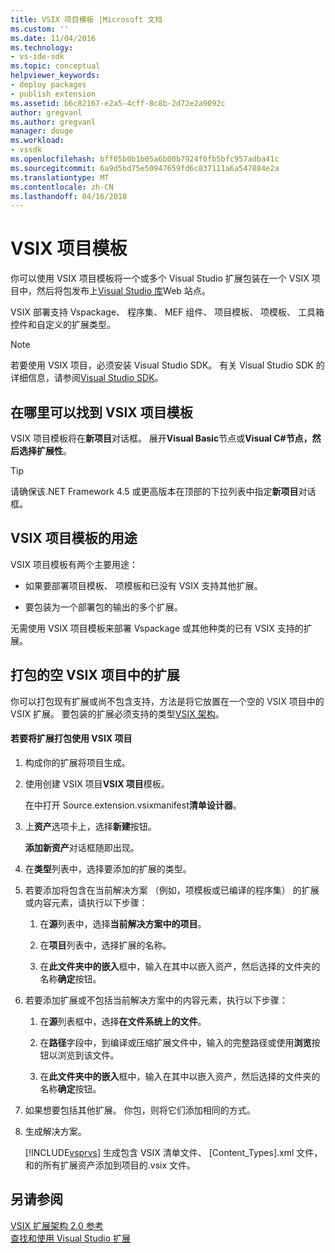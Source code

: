 ```yaml
---
title: VSIX 项目模板 |Microsoft 文档
ms.custom: ''
ms.date: 11/04/2016
ms.technology:
- vs-ide-sdk
ms.topic: conceptual
helpviewer_keywords:
- deploy packages
- publish extension
ms.assetid: b6c82167-e2a5-4cff-8c8b-2d72e2a9092c
author: gregvanl
ms.author: gregvanl
manager: douge
ms.workload:
- vssdk
ms.openlocfilehash: bff05b0b1b05a6b00b7924f0fb5bfc957adba41c
ms.sourcegitcommit: 6a9d5bd75e50947659fd6c837111a6a547884e2a
ms.translationtype: MT
ms.contentlocale: zh-CN
ms.lasthandoff: 04/16/2018
---
```

# <a name="vsix-project-template"></a>VSIX 项目模板
你可以使用 VSIX 项目模板将一个或多个 Visual Studio 扩展包装在一个 VSIX 项目中，然后将包发布上[Visual Studio 库](http://go.microsoft.com/fwlink/?LinkID=123847)Web 站点。  
  
 VSIX 部署支持 Vspackage、 程序集、 MEF 组件、 项目模板、 项模板、 工具箱控件和自定义的扩展类型。  
  
> [!NOTE]
>  若要使用 VSIX 项目，必须安装 Visual Studio SDK。 有关 Visual Studio SDK 的详细信息，请参阅[Visual Studio SDK](../extensibility/visual-studio-sdk.md)。  
  
## <a name="where-to-find-the-vsix-project-template"></a>在哪里可以找到 VSIX 项目模板  
 VSIX 项目模板将在**新项目**对话框。 展开**Visual Basic**节点或**Visual C#**节点，然后选择**扩展性**。  
  
> [!TIP]
>  请确保该.NET Framework 4.5 或更高版本在顶部的下拉列表中指定**新项目**对话框。  
  
## <a name="uses-of-the-vsix-project-template"></a>VSIX 项目模板的用途  
 VSIX 项目模板有两个主要用途：  
  
-   如果要部署项目模板、 项模板和已没有 VSIX 支持其他扩展。  
  
-   要包装为一个部署包的输出的多个扩展。  
  
 无需使用 VSIX 项目模板来部署 Vspackage 或其他种类的已有 VSIX 支持的扩展。  
  
## <a name="packaging-an-extension-in-an-empty-vsix-project"></a>打包的空 VSIX 项目中的扩展  
 你可以打包现有扩展或尚不包含支持，方法是将它放置在一个空的 VSIX 项目中的 VSIX 扩展。 要包装的扩展必须支持的类型[VSIX 架构](../extensibility/vsix-extension-schema-2-0-reference.md)。  
  
#### <a name="to-package-an-extension-by-using-a-vsix-project"></a>若要将扩展打包使用 VSIX 项目  
  
1.  构成你的扩展将项目生成。  
  
2.  使用创建 VSIX 项目**VSIX 项目**模板。  
  
     在中打开 Source.extension.vsixmanifest**清单设计器**。  
  
3.  上**资产**选项卡上，选择**新建**按钮。  
  
     **添加新资产**对话框随即出现。  
  
4.  在**类型**列表中，选择要添加的扩展的类型。  
  
5.  若要添加将包含在当前解决方案 （例如，项模板或已编译的程序集） 的扩展或内容元素，请执行以下步骤：  
  
    1.  在**源**列表中，选择**当前解决方案中的项目**。  
  
    2.  在**项目**列表中，选择扩展的名称。  
  
    3.  在**此文件夹中的嵌入**框中，输入在其中以嵌入资产，然后选择的文件夹的名称**确定**按钮。  
  
6.  若要添加扩展或不包括当前解决方案中的内容元素，执行以下步骤：  
  
    1.  在**源**列表框中，选择**在文件系统上的文件**。  
  
    2.  在**路径**字段中，到编译或压缩扩展文件中，输入的完整路径或使用**浏览**按钮以浏览到该文件。  
  
    3.  在**此文件夹中的嵌入**框中，输入在其中以嵌入资产，然后选择的文件夹的名称**确定**按钮。  
  
7.  如果想要包括其他扩展。 你包，则将它们添加相同的方式。  
  
8.  生成解决方案。  
  
     [!INCLUDE[vsprvs](../code-quality/includes/vsprvs_md.md)] 生成包含 VSIX 清单文件、 [Content_Types].xml 文件，和的所有扩展资产添加到项目的.vsix 文件。  
  
## <a name="see-also"></a>另请参阅  
 [VSIX 扩展架构 2.0 参考](../extensibility/vsix-extension-schema-2-0-reference.md)   
 [查找和使用 Visual Studio 扩展](../ide/finding-and-using-visual-studio-extensions.md)